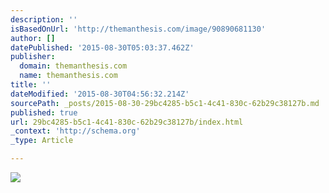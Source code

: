 ```yaml
---
description: ''
isBasedOnUrl: 'http://themanthesis.com/image/90890681130'
author: []
datePublished: '2015-08-30T05:03:37.462Z'
publisher:
  domain: themanthesis.com
  name: themanthesis.com
title: ''
dateModified: '2015-08-30T04:56:32.214Z'
sourcePath: _posts/2015-08-30-29bc4285-b5c1-4c41-830c-62b29c38127b.md
published: true
url: 29bc4285-b5c1-4c41-830c-62b29c38127b/index.html
_context: 'http://schema.org'
_type: Article

---
```

![](http://40.media.tumblr.com/0e3b9fc070733435ceea2dadf379ef1b/tumblr_n7clo4RgXi1qlwlsko1_1280.jpg)